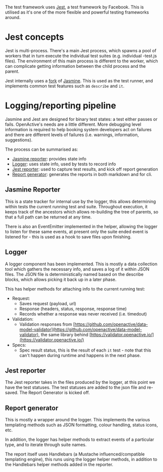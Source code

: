 The test framework uses [Jest](https://jestjs.io/), a test framework by Facebook. This is utilised as it's one of the more flexible and powerful testing frameworks around.

# Jest concepts

Jest is multi-process. There's a main Jest process, which spawns a pool of workers that in turn execute the individual test suites (e.g. individual -test.js files). The environment of this main process is different to the worker, which can complicate getting information between the child process and the parent.

Jest internally uses a [fork](https://github.com/facebook/jest/tree/master/packages/jest-jasmine2) of [Jasmine](https://jasmine.github.io/). This is used as the test runner, and implements common test features such as `describe` and `it`.

# Logging/reporting pipeline

Jasmine and Jest are designed for binary test states: a test either passes or fails. OpenActive's needs are a little different. More debugging level information is required to help booking system developers act on failures and there are different levels of failures (i.e. warnings, information, suggestions).

The process can be summarised as:

- [Jasmine reporter](test/test-framework/jasmine-state-reporter.js): provides state info
- [Logger](test/helpers/logger.js):  uses state info, used by tests to record info
- [Jest reporter](test/reporter.js): used to capture test results, and kick off report generation
- [Report generator](test/report-generator.js): generates the reports in both markdown and for cli.

## Jasmine Reporter

This is a state tracker for internal use by the logger, this allows determining within tests the current running test and suite. Throughout execution, it keeps track of the ancestors which allows re-building the tree of parents, so that a full path can be returned at any time.

There is also an EventEmitter implemented in the helper, allowing the logger to listen for these same events, at present only the suite ended event is listened for - this is used as a hook to save files upon finishing.

## Logger

A logger component has been implemented. This is mostly a data collection tool which gathers the necessary info, and saves a log of it within JSON files. The JSON file is deterministically named based on the describe blocks, which allows picking it back up in a later phase.

This has helper methods for attaching info to the current running test:

- Request:
    - Saves request (payload, url)
    - Response (headers, status, response, response time)
    - Records whether a response was never received (i.e. timedout)
- Validation:
    - Validation responses from [https://github.com/openactive/data-model-validator](https://github.com/openactive/data-model-validator), the same library behind [https://validator.openactive.io/](https://validator.openactive.io/)
- Specs:
    - Spec result status, this is the result of each `it` test - note that this can't happen during runtime and happens in the next phase.

## Jest reporter

The Jest reporter takes in the files produced by the logger, at this point we have the test statuses. The test statuses are added to the json file and re-saved. The Report Generator is kicked off.

## Report generator

This is mostly a wrapper around the logger. This implements the various templating methods such as JSON formatting, colour handling, status icons, etc.

In addition, the logger has helper methods to extract events of a particular type, and to iterate through suite names. 

The report itself uses Handlebars (a Mustache influenced/compatible templating engine), this runs using the logger helper methods, in addition to the Handlebars helper methods added in the reporter.
